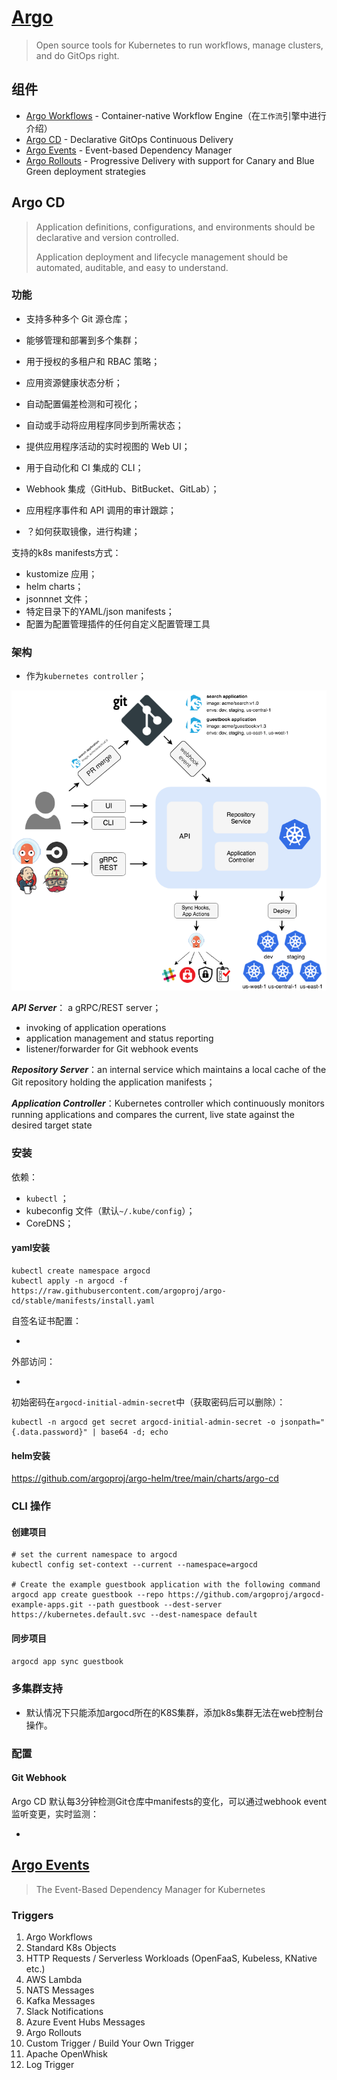 # [Argo](https://argoproj.github.io/)

> Open source tools for Kubernetes to run workflows, manage clusters, and do GitOps right.

## 组件

- [Argo Workflows](https://github.com/argoproj/argo-workflows) - Container-native Workflow Engine（在`工作流`引擎中进行介绍）
- [Argo CD](https://github.com/argoproj/argo-cd) - Declarative GitOps Continuous Delivery
- [Argo Events](https://github.com/argoproj/argo-events) - Event-based Dependency Manager
- [Argo Rollouts](https://github.com/argoproj/argo-rollouts) - Progressive Delivery with support for Canary and Blue Green deployment strategies



## Argo CD

> Application definitions, configurations, and environments should be declarative and version controlled. 
>
> Application deployment and lifecycle management should be automated, auditable, and easy to understand.



### 功能

- 支持多种多个 Git 源仓库；
- 能够管理和部署到多个集群；
- 用于授权的多租户和 RBAC 策略；
- 应用资源健康状态分析；
- 自动配置偏差检测和可视化；
- 自动或手动将应用程序同步到所需状态；
- 提供应用程序活动的实时视图的 Web UI；
- 用于自动化和 CI 集成的 CLI；
- Webhook 集成（GitHub、BitBucket、GitLab）；
- 应用程序事件和 API 调用的审计跟踪；





- ？如何获取镜像，进行构建；



支持的k8s manifests方式：

- kustomize 应用；
- helm charts；
- jsonnnet 文件；
- 特定目录下的YAML/json manifests；
- 配置为配置管理插件的任何自定义配置管理工具



### 架构
- 作为`kubernetes controller`；

<img src="pics/argocd_architecture.png" alt="Argo CD Architecture" style="zoom: 80%;" />

***API Server***： a gRPC/REST server；

- invoking of application operations
- application management and status reporting
- listener/forwarder for Git webhook events

***Repository Server***：an internal service which maintains a local cache of the Git repository holding the application manifests；

***Application Controller***：Kubernetes controller which continuously monitors running applications and compares the current, live state against the desired target state

### 安装

依赖：

- `kubectl` ；
- kubeconfig 文件（默认`~/.kube/config`）；
- CoreDNS；

#### yaml安装

```shell
kubectl create namespace argocd 
kubectl apply -n argocd -f https://raw.githubusercontent.com/argoproj/argo-cd/stable/manifests/install.yaml
```

自签名证书配置：

- 

外部访问：

- 

初始密码在`argocd-initial-admin-secret`中（获取密码后可以删除）：

```shell
kubectl -n argocd get secret argocd-initial-admin-secret -o jsonpath="{.data.password}" | base64 -d; echo
```

#### helm安装

https://github.com/argoproj/argo-helm/tree/main/charts/argo-cd

### CLI 操作

#### 创建项目

```shell
# set the current namespace to argocd 
kubectl config set-context --current --namespace=argocd

# Create the example guestbook application with the following command
argocd app create guestbook --repo https://github.com/argoproj/argocd-example-apps.git --path guestbook --dest-server https://kubernetes.default.svc --dest-namespace default
```

#### 同步项目

`argocd app sync guestbook`



### 多集群支持

- 默认情况下只能添加argocd所在的K8S集群，添加k8s集群无法在web控制台操作。



### 配置

#### Git Webhook

Argo CD 默认每3分钟检测Git仓库中manifests的变化，可以通过webhook event 监听变更，实时监测：

- 

## [Argo Events](https://github.com/argoproj/argo-events)

> The Event-Based Dependency Manager for Kubernetes



### Triggers

1. Argo Workflows
2. Standard K8s Objects
3. HTTP Requests / Serverless Workloads (OpenFaaS, Kubeless, KNative etc.)
4. AWS Lambda
5. NATS Messages
6. Kafka Messages
7. Slack Notifications
8. Azure Event Hubs Messages
9. Argo Rollouts
10. Custom Trigger / Build Your Own Trigger
11. Apache OpenWhisk
12. Log Trigger

